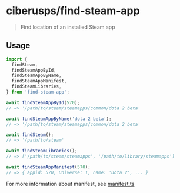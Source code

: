 # ciberusps/find-steam-app

> Find location of an installed Steam app

## Usage

```ts
import {
  findSteam,
  findSteamAppById,
  findSteamAppByName,
  findSteamAppManifest,
  findSteamLibraries,
} from 'find-steam-app';

await findSteamAppById(570);
// => '/path/to/steam/steamapps/common/dota 2 beta'

await findSteamAppByName('dota 2 beta');
// => '/path/to/steam/steamapps/common/dota 2 beta'

await findSteam();
// => '/path/to/steam'

await findSteamLibraries();
// => ['/path/to/steam/steamapps', '/path/to/library/steamapps']

await findSteamAppManifest(570);
// => { appid: 570, Universe: 1, name: 'Dota 2', ... }
```

For more information about manifest, see [manifest.ts](src/manifest.ts)
